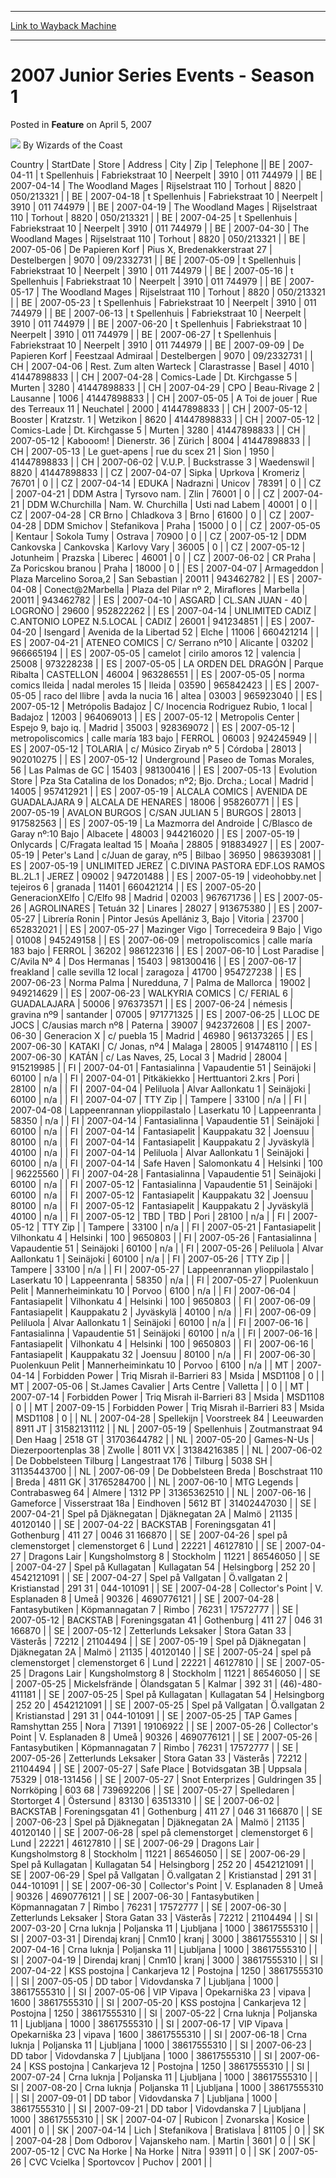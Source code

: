 
---
[Link to Wayback Machine](https://web.archive.org/web/20211022230219/https://magic.wizards.com/en/articles/archive/feature/2007-junior-series-events-season-1-2007-04-05)

[_metadata_:wayback_url]:- "https://magic.wizards.com/en/articles/archive/feature/2007-junior-series-events-season-1-2007-04-05"
[_metadata_:wayback_raw_url]:- "https://web.archive.org/web/20211022230219id_/https://magic.wizards.com/en/articles/archive/feature/2007-junior-series-events-season-1-2007-04-05"
[_metadata_:wayback_capture_timestamp]:- "2021-10-22 23:02:19+00:00"
[_metadata_:description]:- "CountryStartDateStoreAddressCityZipTelephoneBE2007-04-11t SpellenhuisFabriekstraat 10Neerpelt3910011 744979BE2007-04-14The Woodland MagesRijselstraat 110Torhout8820050/213321BE2007-04-18t SpellenhuisFabriekstraat 10Neerpelt3910011 744979BE2007-04-19The Woodland MagesRijselstraat 110Torhout8820050/213321BE2007-04-25t SpellenhuisFabriekstraat 10Neerpelt3910011"
[_metadata_:generator]:- "Drupal 7 (http://drupal.org)"
[_metadata_:publish_date]:- "2007-04-05"
---


2007 Junior Series Events - Season 1
====================================



 Posted in **Feature**
 on April 5, 2007 






![](https://media.magic.wizards.com/styles/auth_small/public/images/person/wizards_author.jpg)
By Wizards of the Coast













 Country | StartDate | Store | Address | City | Zip | Telephone || BE | 2007-04-11 | t Spellenhuis | Fabriekstraat 10 | Neerpelt | 3910 | 011 744979 |
| BE | 2007-04-14 | The Woodland Mages | Rijselstraat 110 | Torhout | 8820 | 050/213321 |
| BE | 2007-04-18 | t Spellenhuis | Fabriekstraat 10 | Neerpelt | 3910 | 011 744979 |
| BE | 2007-04-19 | The Woodland Mages | Rijselstraat 110 | Torhout | 8820 | 050/213321 |
| BE | 2007-04-25 | t Spellenhuis | Fabriekstraat 10 | Neerpelt | 3910 | 011 744979 |
| BE | 2007-04-30 | The Woodland Mages | Rijselstraat 110 | Torhout | 8820 | 050/213321 |
| BE | 2007-05-06 | De Papieren Korf | Pius X, Bredenakkerstraat 27 | Destelbergen  | 9070 | 09/2332731 |
| BE | 2007-05-09 | t Spellenhuis | Fabriekstraat 10 | Neerpelt | 3910 | 011 744979 |
| BE | 2007-05-16 | t Spellenhuis | Fabriekstraat 10 | Neerpelt | 3910 | 011 744979 |
| BE | 2007-05-17 | The Woodland Mages | Rijselstraat 110 | Torhout | 8820 | 050/213321 |
| BE | 2007-05-23 | t Spellenhuis | Fabriekstraat 10 | Neerpelt | 3910 | 011 744979 |
| BE | 2007-06-13 | t Spellenhuis | Fabriekstraat 10 | Neerpelt | 3910 | 011 744979 |
| BE | 2007-06-20 | t Spellenhuis | Fabriekstraat 10 | Neerpelt | 3910 | 011 744979 |
| BE | 2007-06-27 | t Spellenhuis | Fabriekstraat 10 | Neerpelt | 3910 | 011 744979 |
| BE | 2007-09-09 | De Papieren Korf | Feestzaal Admiraal | Destelbergen  | 9070 | 09/2332731 |
| CH | 2007-04-06 | Rest. Zum alten Warteck  | Clarastrasse  | Basel | 4010 | 41447898833 |
| CH | 2007-04-28 | Comics-Lade | Dt. Kirchgasse 5 | Murten | 3280 | 41447898833 |
| CH | 2007-04-29 | CPO | Beau-Rivage 2 | Lausanne | 1006 | 41447898833 |
| CH | 2007-05-05 | A Toi de jouer | Rue des Terreaux 11 | Neuchatel | 2000 | 41447898833 |
| CH | 2007-05-12 | Booster | Kratzstr. 1 | Wetzikon | 8620 | 41447898833 |
| CH | 2007-05-12 | Comics-Lade | Dt. Kirchgasse 5 | Murten | 3280 | 41447898833 |
| CH | 2007-05-12 | Kabooom! | Dienerstr. 36 | Zürich | 8004 | 41447898833 |
| CH | 2007-05-13 | Le guet-apens | rue du scex 21 | Sion | 1950 | 41447898833 |
| CH | 2007-06-02 | V.U.P.  | Buckstrasse 3 | Waedenswil | 8820 | 41447898833 |
| CZ | 2007-04-07 | Sipka | Uprkova | Kromeriz | 76701 | 0 |
| CZ | 2007-04-14 | EDUKA | Nadrazni | Unicov | 78391 | 0 |
| CZ | 2007-04-21 | DDM Astra | Tyrsovo nam. | Zlin | 76001 | 0 |
| CZ | 2007-04-21 | DDM W.Churchilla | Nam. W. Churchilla | Usti nad Labem | 40001 | 0 |
| CZ | 2007-04-28 | CR Brno | Chladkova 3 | Brno | 61600 | 0 |
| CZ | 2007-04-28 | DDM Smichov | Stefanikova | Praha | 15000 | 0 |
| CZ | 2007-05-05 | Kentaur | Sokola Tumy | Ostrava | 70900 | 0 |
| CZ | 2007-05-12 | DDM Cankovska | Cankovska | Karlovy Vary | 36005 | 0 |
| CZ | 2007-05-12 | Jotunheim | Prazska | Liberec | 46001 | 0 |
| CZ | 2007-06-02 | CR Praha | Za Poricskou branou | Praha | 18000 | 0 |
| ES | 2007-04-07 | Armageddon | Plaza Marcelino Soroa,2 | San Sebastian | 20011 | 943462782 |
| ES | 2007-04-08 | Conect@2Marbella | Plaza del Pilar nº 2, Miraflores | Marbella | 20011 | 943462782 |
| ES | 2007-04-10 | ASGARD | CL.SAN JUAN - 40 | LOGROÑO | 29600 | 952822262 |
| ES | 2007-04-14 | UNLIMITED CADIZ | C.ANTONIO LOPEZ N.5.LOCAL | CADIZ | 26001 | 941234851 |
| ES | 2007-04-20 | Isengard | Avenida de la Libertad 52 | Elche | 11006 | 660421214 |
| ES | 2007-04-21 | ATENEO COMICS  | C/ Serrano nº10  | Alicante | 03202 | 966665194 |
| ES | 2007-05-05 | camelot | cirilo amoros 12 | valencia | 25008 | 973228238 |
| ES | 2007-05-05 | LA ORDEN DEL DRAGÓN | Parque Ribalta | CASTELLON | 46004 | 963286551 |
| ES | 2007-05-05 | norma comics lleida | nadal meroles 15 | lleida | 03590 | 965842423 |
| ES | 2007-05-05 | raco del llibre  | avda la nucia 16 | altea | 03003 | 965923040 |
| ES | 2007-05-12 | Metrópolis Badajoz | C/ Inocencia Rodriguez Rubio, 1 local | Badajoz | 12003 | 964069013 |
| ES | 2007-05-12 | Metropolis Center | Espejo 9, bajo iq. | Madrid | 35003 | 928369072 |
| ES | 2007-05-12 | metropoliscomics | calle maría 183 bajo | FERROL | 06003 | 924245949 |
| ES | 2007-05-12 | TOLARIA | c/ Músico Ziryab nº 5 | Córdoba | 28013 | 902010275 |
| ES | 2007-05-12 | Underground | Paseo de Tomas Morales, 56 | Las Palmas de GC | 15403 | 981300416 |
| ES | 2007-05-13 | Evolution Store | Pza Sta Catalina de los Donados; nº2; Bjo. Drcha.; Local | Madrid | 14005 | 957412921 |
| ES | 2007-05-19 | ALCALA COMICS | AVENIDA DE GUADALAJARA 9 | ALCALA DE HENARES | 18006 | 958260771 |
| ES | 2007-05-19 | AVALON BURGOS | C/SAN JULIAN 5 | BURGOS | 28013 | 917582563 |
| ES | 2007-05-19 | La Mazmorra del Androide | C/Blasco de Garay nº:10 Bajo | Albacete | 48003 | 944216020 |
| ES | 2007-05-19 | Onlycards | C/Fragata lealtad 15 | Moaña | 28805 | 918834927 |
| ES | 2007-05-19 | Peter's Land | c/Juan de garay, nº5 | Bilbao | 36950 | 986393081 |
| ES | 2007-05-19 | UNLIMITED JEREZ | C.DIVINA PASTORA EDF.LOS RAMOS BL.2L.1 | JEREZ | 09002 | 947201488 |
| ES | 2007-05-19 | videohobby.net | tejeiros 6 | granada | 11401 | 660421214 |
| ES | 2007-05-20 | GeneracionXElfo | C/Elfo 98 | Madrid | 02003 | 967671736 |
| ES | 2007-05-26 | AGROLINARES | Tetuán 32 | Linares | 28027 | 913675380 |
| ES | 2007-05-27 | Librería Ronin | Pintor Jesús Apellániz 3, Bajo | Vitoria | 23700 | 652832021 |
| ES | 2007-05-27 | Mazinger Vigo | Torrecedeira 9 Bajo | Vigo | 01008 | 945249158 |
| ES | 2007-06-09 | metropoliscomics | calle maría 183 bajo | FERROL | 36202 | 986122316 |
| ES | 2007-06-10 | Lost Paradise | C/Avila Nº 4 | Dos Hermanas | 15403 | 981300416 |
| ES | 2007-06-17 | freakland | calle sevilla 12 local | zaragoza | 41700 | 954727238 |
| ES | 2007-06-23 | Norma Palma |  Nuredduna, 7 | Palma de Mallorca | 19002 | 949214629 |
| ES | 2007-06-23 | WALKYRIA COMICS | C/ FERIAL 6 | GUADALAJARA | 50006 | 976373571 |
| ES | 2007-06-24 | némesis | gravina nº9 | santander | 07005 | 971771325 |
| ES | 2007-06-25 | LLOC DE JOCS | C/ausias march nº8 | Paterna | 39007 | 942372608 |
| ES | 2007-06-30 | Generacion X | c/ puebla 15 | Madrid | 46980 | 961373265 |
| ES | 2007-06-30 | KATAKI | C/ Jonas, nº4 | Malaga | 28005 | 914748110 |
| ES | 2007-06-30 | KATÁN | c/ Las Naves, 25, Local 3 | Madrid | 28004 | 915219985 |
| FI | 2007-04-01 | Fantasialinna | Vapaudentie 51 | Seinäjoki | 60100 | n/a |
| FI | 2007-04-01 | Pitkäkiekko  | Herttuantori 2.krs | Pori | 28100 | n/a |
| FI | 2007-04-04 | Peliluola | Alvar Aallonkatu 1 | Seinäjoki | 60100 | n/a |
| FI | 2007-04-07 | TTY Zip |  | Tampere | 33100 | n/a |
| FI | 2007-04-08 | Lappeenrannan ylioppilastalo | Laserkatu 10 | Lappeenranta | 58350 | n/a |
| FI | 2007-04-14 | Fantasialinna | Vapaudentie 51 | Seinäjoki | 60100 | n/a |
| FI | 2007-04-14 | Fantasiapelit | Kauppakatu 32 | Joensuu | 80100 | n/a |
| FI | 2007-04-14 | Fantasiapelit | Kauppakatu 2 | Jyväskylä | 40100 | n/a |
| FI | 2007-04-14 | Peliluola | Alvar Aallonkatu 1 | Seinäjoki | 60100 | n/a |
| FI | 2007-04-14 | Safe Haven | Salomonkatu 4 | Helsinki | 100 | 96225560 |
| FI | 2007-04-28 | Fantasialinna | Vapaudentie 51 | Seinäjoki | 60100 | n/a |
| FI | 2007-05-12 | Fantasialinna | Vapaudentie 51 | Seinäjoki | 60100 | n/a |
| FI | 2007-05-12 | Fantasiapelit | Kauppakatu 32 | Joensuu | 80100 | n/a |
| FI | 2007-05-12 | Fantasiapelit | Kauppakatu 2 | Jyväskylä | 40100 | n/a |
| FI | 2007-05-12 | TBD | TBD | Pori | 28100 | n/a |
| FI | 2007-05-12 | TTY Zip |  | Tampere | 33100 | n/a |
| FI | 2007-05-21 | Fantasiapelit | Vilhonkatu 4 | Helsinki | 100 | 9650803 |
| FI | 2007-05-26 | Fantasialinna | Vapaudentie 51 | Seinäjoki | 60100 | n/a |
| FI | 2007-05-26 | Peliluola | Alvar Aallonkatu 1 | Seinäjoki | 60100 | n/a |
| FI | 2007-05-26 | TTY Zip |  | Tampere | 33100 | n/a |
| FI | 2007-05-27 | Lappeenrannan ylioppilastalo | Laserkatu 10 | Lappeenranta | 58350 | n/a |
| FI | 2007-05-27 | Puolenkuun Pelit | Mannerheiminkatu 10 | Porvoo | 6100 | n/a |
| FI | 2007-06-04 | Fantasiapelit | Vilhonkatu 4 | Helsinki | 100 | 9650803 |
| FI | 2007-06-09 | Fantasiapelit | Kauppakatu 2 | Jyväskylä | 40100 | n/a |
| FI | 2007-06-09 | Peliluola | Alvar Aallonkatu 1 | Seinäjoki | 60100 | n/a |
| FI | 2007-06-16 | Fantasialinna | Vapaudentie 51 | Seinäjoki | 60100 | n/a |
| FI | 2007-06-16 | Fantasiapelit | Vilhonkatu 4 | Helsinki | 100 | 9650803 |
| FI | 2007-06-16 | Fantasiapelit | Kauppakatu 32 | Joensuu | 80100 | n/a |
| FI | 2007-06-30 | Puolenkuun Pelit | Mannerheiminkatu 10 | Porvoo | 6100 | n/a |
| MT | 2007-04-14 | Forbidden Power | Triq Misrah il-Barrieri 83 | Msida | MSD1108 | 0 |
| MT | 2007-05-06 | St.James Cavalier | Arts Centre | Valletta |  | 0 |
| MT | 2007-07-14 | Forbidden Power | Triq Misrah il-Barrieri 83 | Msida | MSD1108 | 0 |
| MT | 2007-09-15 | Forbidden Power | Triq Misrah il-Barrieri 83 | Msida | MSD1108 | 0 |
| NL | 2007-04-28 | Spellekijn | Voorstreek 84 | Leeuwarden | 8911 JT | 31582131112 |
| NL | 2007-05-19 | Spellenhuis | Zoutmanstraat 94 | Den Haag | 2518 GT | 31703644782 |
| NL | 2007-05-20 | Games-N-Us | Diezerpoortenplas 38 | Zwolle | 8011 VX | 31384216385 |
| NL | 2007-06-02 | De Dobbelsteen Tilburg | Langestraat 176 | Tilburg | 5038 SH | 31135443700 |
| NL | 2007-06-09 | De Dobbelsteen Breda | Boschstraat 110 | Breda | 4811 GK | 31765284700 |
| NL | 2007-06-10 | MTG Legends | Contrabasweg 64 | Almere | 1312 PP | 31365362510 |
| NL | 2007-06-16 | Gameforce | Visserstraat 18a | Eindhoven | 5612 BT | 31402447030 |
| SE | 2007-04-21 | Spel på Djäknegatan | Djäknegatan 2A | Malmö | 21135 | 40120140 |
| SE | 2007-04-22 | BACKSTAB | Foreningsgatan 41 | Gothenburg | 411 27 | 0046 31 166870 |
| SE | 2007-04-26 | spel på clemenstorget | clemenstorget 6 | Lund | 22221 | 46127810 |
| SE | 2007-04-27 | Dragons Lair | Kungsholmstorg 8 | Stockholm | 11221 | 86546050 |
| SE | 2007-04-27 | Spel på Kullagatan | Kullagatan 54 | Helsingborg | 252 20 | 4542121091 |
| SE | 2007-04-27 | Spel på Vallgatan | Ö.vallgatan 2 | Kristianstad | 291 31 | 044-101091 |
| SE | 2007-04-28 | Collector's Point | V. Esplanaden 8 | Umeå | 90326 | 4690776121 |
| SE | 2007-04-28 | Fantasybutiken | Köpmannagatan 7 | Rimbo | 76231 | 17572777 |
| SE | 2007-05-12 | BACKSTAB | Foreningsgatan 41 | Gothenburg | 411 27 | 046 31 166870 |
| SE | 2007-05-12 | Zetterlunds Leksaker | Stora Gatan 33 | Västerås | 72212 | 21104494 |
| SE | 2007-05-19 | Spel på Djäknegatan | Djäknegatan 2A | Malmö | 21135 | 40120140 |
| SE | 2007-05-24 | spel på clemenstorget | clemenstorget 6 | Lund | 22221 | 46127810 |
| SE | 2007-05-25 | Dragons Lair | Kungsholmstorg 8 | Stockholm | 11221 | 86546050 |
| SE | 2007-05-25 | Mickelsfrände | Ölandsgatan 5 | Kalmar | 392 31 | (46)-480-411181 |
| SE | 2007-05-25 | Spel på Kullagatan | Kullagatan 54 | Helsingborg | 252 20 | 4542121091 |
| SE | 2007-05-25 | Spel på Vallgatan | Ö.vallgatan 2 | Kristianstad | 291 31 | 044-101091 |
| SE | 2007-05-25 | TAP Games  | Ramshyttan 255 | Nora | 71391 | 19106922 |
| SE | 2007-05-26 | Collector's Point | V. Esplanaden 8 | Umeå | 90326 | 4690776121 |
| SE | 2007-05-26 | Fantasybutiken | Köpmannagatan 7 | Rimbo | 76231 | 17572777 |
| SE | 2007-05-26 | Zetterlunds Leksaker | Stora Gatan 33 | Västerås | 72212 | 21104494 |
| SE | 2007-05-27 | Safe Place | Botvidsgatan 3B | Uppsala | 75329 | 018-131456 |
| SE | 2007-05-27 | Snot Enterprizes | Guldringen 35 | Norrköping | 603 68 | 739692206 |
| SE | 2007-05-27 | Spelledaren | Stortorget 4 | Östersund | 83130 | 63513310 |
| SE | 2007-06-02 | BACKSTAB | Foreningsgatan 41 | Gothenburg | 411 27 | 046 31 166870 |
| SE | 2007-06-23 | Spel på Djäknegatan | Djäknegatan 2A | Malmö | 21135 | 40120140 |
| SE | 2007-06-28 | spel på clemenstorget | clemenstorget 6 | Lund | 22221 | 46127810 |
| SE | 2007-06-29 | Dragons Lair | Kungsholmstorg 8 | Stockholm | 11221 | 86546050 |
| SE | 2007-06-29 | Spel på Kullagatan | Kullagatan 54 | Helsingborg | 252 20 | 4542121091 |
| SE | 2007-06-29 | Spel på Vallgatan | Ö.vallgatan 2 | Kristianstad | 291 31 | 044-101091 |
| SE | 2007-06-30 | Collector's Point | V. Esplanaden 8 | Umeå | 90326 | 4690776121 |
| SE | 2007-06-30 | Fantasybutiken | Köpmannagatan 7 | Rimbo | 76231 | 17572777 |
| SE | 2007-06-30 | Zetterlunds Leksaker | Stora Gatan 33 | Västerås | 72212 | 21104494 |
| SI | 2007-03-20 | Crna luknja | Poljanska 11 | Ljubljana | 1000 | 38617555310 |
| SI | 2007-03-31 | Direndaj kranj | Cnm10 | kranj | 3000 | 38617555310 |
| SI | 2007-04-16 | Crna luknja | Poljanska 11 | Ljubljana | 1000 | 38617555310 |
| SI | 2007-04-19 | Direndaj kranj | Cnm10 | kranj | 3000 | 38617555310 |
| SI | 2007-04-22 | KSS postojna | Cankarjeva 12 | Postojna | 1250 | 38617555310 |
| SI | 2007-05-05 | DD tabor | Vidovdanska 7 | Ljubljana | 1000 | 38617555310 |
| SI | 2007-05-06 | VIP Vipava | Opekarniška 23 | vipava | 1600 | 38617555310 |
| SI | 2007-05-20 | KSS postojna | Cankarjeva 12 | Postojna | 1250 | 38617555310 |
| SI | 2007-05-22 | Crna luknja | Poljanska 11 | Ljubljana | 1000 | 38617555310 |
| SI | 2007-06-17 | VIP Vipava | Opekarniška 23 | vipava | 1600 | 38617555310 |
| SI | 2007-06-18 | Crna luknja | Poljanska 11 | Ljubljana | 1000 | 38617555310 |
| SI | 2007-06-23 | DD tabor | Vidovdanska 7 | Ljubljana | 1000 | 38617555310 |
| SI | 2007-06-24 | KSS postojna | Cankarjeva 12 | Postojna | 1250 | 38617555310 |
| SI | 2007-07-24 | Crna luknja | Poljanska 11 | Ljubljana | 1000 | 38617555310 |
| SI | 2007-08-20 | Crna luknja | Poljanska 11 | Ljubljana | 1000 | 38617555310 |
| SI | 2007-09-01 | DD tabor | Vidovdanska 7 | Ljubljana | 1000 | 38617555310 |
| SI | 2007-09-21 | DD tabor | Vidovdanska 7 | Ljubljana | 1000 | 38617555310 |
| SK | 2007-04-07 | Rubicon | Zvonarska | Kosice | 4001 | 0 |
| SK | 2007-04-14 | Lich | Stefanikova | Bratislava | 81105 | 0 |
| SK | 2007-04-28 | Dom Odborov | Vajanskeho nam. | Martin | 3601 | 0 |
| SK | 2007-05-12 | CVC Na Horke | Na Horke | Nitra | 93911 | 0 |
| SK | 2007-05-26 | CVC Vcielka | Sportovcov | Puchov | 2001 |  |







